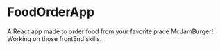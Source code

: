 # FoodOrderApp
A React app made to order food from your favorite place McJamBurger! Working on those frontEnd skills.

